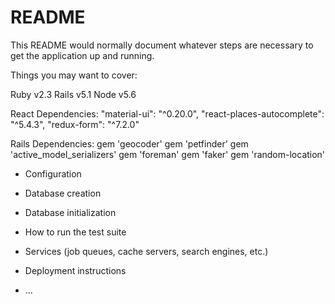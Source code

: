# README

This README would normally document whatever steps are necessary to get the
application up and running.

Things you may want to cover:

Ruby v2.3
Rails v5.1
Node v5.6

React Dependencies:
  "material-ui": "^0.20.0",
  "react-places-autocomplete": "^5.4.3",
  "redux-form": "^7.2.0"

Rails Dependencies:
  gem 'geocoder'
  gem 'petfinder'
  gem 'active_model_serializers'
  gem 'foreman'
  gem 'faker'
  gem 'random-location'


* Configuration

* Database creation

* Database initialization

* How to run the test suite

* Services (job queues, cache servers, search engines, etc.)

* Deployment instructions

* ...
